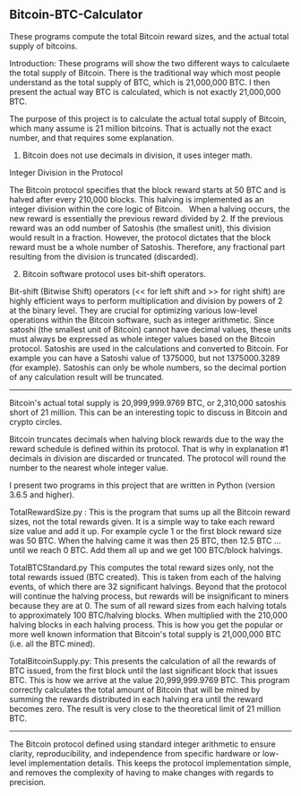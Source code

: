 ## Bitcoin-BTC-Calculator
These programs compute the total Bitcoin reward sizes, and the actual total supply of bitcoins.



Introduction: These programs will show the two different ways to calculaete the total supply of Bitcoin. There is the traditional way which most
people understand as the total supply of BTC, which is 21,000,000 BTC. I then present the actual way BTC is calculated, which is not exactly
21,000,000 BTC.




The purpose of this project is to calculate the actual total supply of Bitcoin, which many assume is 21 million bitcoins.
That is actually not the exact number, and that requires some explanation.

1. Bitcoin does not use decimals in division, it uses integer math.

Integer Division in the Protocol

The Bitcoin protocol specifies that the block reward starts at 50 BTC and is halved after every 210,000 blocks. This halving is implemented as an integer division within the core logic of Bitcoin.   
When a halving occurs, the new reward is essentially the previous reward divided by 2. If the previous reward was an odd number of Satoshis (the smallest unit), this division would result in a fraction.
However, the protocol dictates that the block reward must be a whole number of Satoshis. Therefore, any fractional part resulting from the division is truncated (discarded).

2. Bitcoin software protocol uses bit-shift operators.

Bit-shift (Bitwise Shift) operators (<< for left shift and >> for right shift) are highly efficient ways to perform multiplication and division by powers of 2 at the binary level. They are crucial for 
optimizing various low-level operations within the Bitcoin software, such as integer arithmetic. Since satoshi (the smallest unit of Bitcoin) cannot have decimal values, these units must always be
expressed as whole integer values based on the Bitcoin protocol. Satoshis are used in the calculations and converted to Bitcoin. For example you can have a Satoshi value of 1375000, but not 1375000.3289 
(for example). Satoshis can only be whole numbers, so the decimal portion of any calculation result will be truncated.

******************************************************

Bitcoin's actual total supply is 20,999,999.9769 BTC, or 2,310,000 satoshis short of 21 million. 
This can be an interesting topic to discuss in Bitcoin and crypto circles.

Bitcoin truncates decimals when halving block rewards due to the way the reward schedule is defined within its protocol. That 
is why in explanation #1 decimals in division are discarded or truncated. The protocol will round the number to the nearest
whole integer value.

I present two programs in this project that are written in Python (version 3.6.5 and higher).

TotalRewardSize.py : This is the program that sums up all the Bitcoin reward sizes, not the total rewards given. It is a simple way to take each reward size value and
add it up. For example cycle 1 or the first block reward size was 50 BTC. When the halving came it was then 25 BTC, then 12.5 BTC ... until we reach 0 BTC. Add them all up and we get 100 BTC/block halvings.

TotalBTCStandard.py This computes the total reward sizes only, not the total rewards issued (BTC created). This is taken from
each of the halving events, of which there are 32 significant halvings. Beyond that the protocol will continue the halving
process, but rewards will be insignificant to miners because they are at 0. The sum of all reward sizes from each halving totals to 
approximately 100 BTC/halving blocks. When multiplied with the 210,000 halving blocks in each halving process. This is how you
get the popular or more well known information that Bitcoin's total supply is 21,000,000 BTC (i.e. all the BTC mined).

TotalBitcoinSupply.py: This presents the calculation of all the rewards of BTC issued, from the first block until the last significant 
block that issues BTC. This is how we arrive at the value 20,999,999.9769 BTC. This program correctly calculates the total amount of Bitcoin that will be mined by summing the rewards distributed in each 
halving era until the reward becomes zero. The result is very close to the theoretical limit of 21 million BTC.

******************************************************

The Bitcoin protocol defined using standard integer arithmetic to ensure clarity, reproducibility, and independence from specific hardware or low-level implementation details. This keeps the
protocol implementation simple, and removes the complexity of having to make changes with regards to precision.


